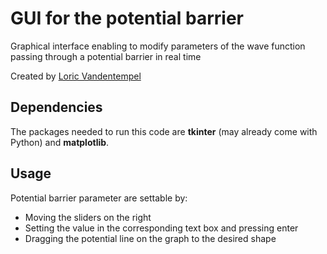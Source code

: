 # GUI for the potential barrier

Graphical interface enabling to modify parameters of the wave function passing through a potential barrier in real time

Created by [Loric Vandentempel](https://github.com/loricvdt/)

## Dependencies

The packages needed to run this code are **tkinter** (may already come with Python) and **matplotlib**.

## Usage

Potential barrier parameter are settable by:

- Moving the sliders on the right
- Setting the value in the corresponding text box and pressing enter
- Dragging the potential line on the graph to the desired shape